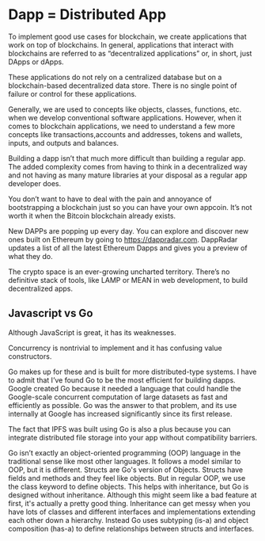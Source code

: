 # Dapp = Distributed App

To implement good use cases for blockchain, we create applications that work on top of blockchains. In general, applications that interact with blockchains are referred to as “decentralized applications” or, in short, just DApps or dApps.

These applications do not rely on a centralized database but on a blockchain-based decentralized data store. There is no single point of failure or control for these applications.

Generally, we are used to concepts like objects, classes, functions, etc. when we develop conventional software applications. However, when it comes to blockchain applications, we need to understand a few more concepts like transactions,accounts and addresses, tokens and wallets, inputs, and outputs and balances.

Building a dapp isn’t that much more difficult than building a regular app. The added complexity comes from having to think in a decentralized way and not having as many mature libraries at your disposal as a regular app developer does.

You don’t want to have to deal with the pain and annoyance of bootstrapping a blockchain just so you can have your own appcoin. It’s not worth it when the Bitcoin blockchain already exists. 

New DAPPs are popping up every day. You can explore and discover new ones built on Ethereum by going to https://dappradar.com. DappRadar updates a list of all the latest Ethereum Dapps and gives you a preview of what they do.

The crypto space is an ever-growing uncharted territory. There’s no definitive stack of tools, like LAMP or MEAN in web development, to build decentralized apps.  

## Javascript vs Go

Although JavaScript is great, it has its weaknesses. 

Concurrency is nontrivial to implement and it has confusing value constructors. 

Go makes up for these and is built for more distributed-type systems. I have to admit that I’ve found Go to be the most efficient for building dapps. Google created Go because it needed a language that could handle the Google-scale concurrent computation of large datasets as fast and efficiently as possible. Go was the answer to that problem, and its use internally at Google has increased significantly since its first release.

The fact that IPFS was built using Go is also a plus because you can integrate distributed file storage into your app without compatibility barriers. 

Go isn’t exactly an object-oriented programming (OOP) language in the traditional sense like most other languages. It follows a model similar to OOP, but it is different. Structs are Go's version of Objects. Structs have fields and methods and they feel like objects. But in regular OOP, we use the class keyword to define objects. This helps with inheritance, but Go is designed without inheritance. Although this might seem like a bad feature at first, it's actually a pretty good thing. Inheritance can get messy when you have lots of classes and different interfaces and implementations extending each other down a hierarchy. Instead Go uses subtyping (is-a) and object composition (has-a) to define relationships between structs and interfaces.

